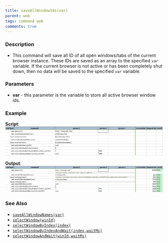 ```yaml
---
title: saveAllWindowIds(var)
parent: web
tags: command web
comments: true
---
```


### Description

- This command will save all ID of all open windows/tabs of the current browser instance.  These IDs are saved as an array to the specified `var` variable.  If the current browser is not active or has been completely shut down, then no data will be saved to the specified `var` variable.

### Parameters

- **var** - this parameter is the variable to store all active browser window ids.

### Example

**Script**:<br/>
![](image/saveAllWindowIds_01.png)

**Output**:<br/>
![](image/saveAllWindowIds_02.png)

### See Also

- [`saveAllWindowNames(var)`](saveAllWindowNames(var))
- [`selectWindow(winId)`](selectWindow(winId))
- [`selectWindowByIndex(index)`](selectWindowByIndex(index))
- [`selectWindowByIndexAndWait(index,waitMs)`](selectWindowByIndexAndWait(index,waitMs))
- [`selectWindowAndWait(winId,waitMs)`](selectWindowAndWait(winId,waitMs))